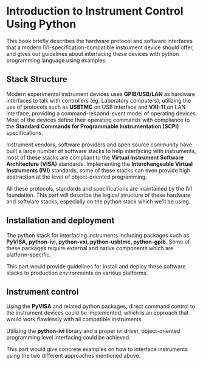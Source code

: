 # Introduction to Instrument Control Using Python

This book briefly describes the hardware protocol and software interfaces that
a modern IVI-specification-compatible instrument device should offer, and gives
out guidelines about interfacing these devices with python programming language
using examples.

## Stack Structure

Modern experimental instrument devices uses **GPIB/USB/LAN** as hardware
interfaces to talk with controllers (eg. Laboratory computers), utilizing the
use of protocols such as **USBTMC** on USB interface and **VXI-11** on LAN
interface, providing a command-respond-event model of operating devices. Most of
the devices define their operating commands with compliance to the **Standard
Commands for Programmable Instrumentation (SCPI)** specifications.

Instrument vendors, software providers and open source community have built a
large number of software stacks to help interfacing with instruments, most of
these stacks are compliant to the **Virtual Instrument Software Architecture
(VISA)** standards. Implementing the **Interchangeable Virtual Instruments
(IVI)** standards, some of these stacks can even provide high abstraction at the
level of object-oriented programming.

All these protocols, standards and specifications are maintained by the IVI
foundation. This part will describe the logical structure of these hardware and
software stacks, especially on the python stack which we'll be using.

## Installation and deployment

The python stack for interfacing instruments including packages such as
**PyVISA, python-ivi, python-vxi, python-usbtmc, python-gpib**. Some of these
packages require external and native components which are platform-specific.

This part would provide guidelines for install and deploy these software stacks
to production environments on various platforms.

## Instrument control

Using the **PyVISA** and related python packages, direct command control to the
instrument devices could be implemented, which is an approach that would work
flawlessly with all compatible instruments.

Utilizing the **python-ivi** library and a proper ivi driver, object-oriented
programming level interfacing could be achieved.

This part would give concrete examples on how to interface instruments using the
two different approaches mentioned above.
